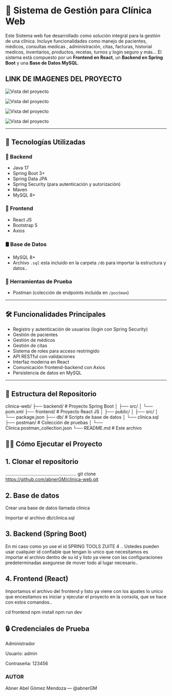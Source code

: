 # 🏥 Sistema de Gestión para Clínica Web

  Este Sistema web fue desarrollado como solución integral para la gestión de una clínica. Incluye funcionalidades como manejo de pacientes, médicos, consultas medicas , administración, citas, facturas, historial medicos, inventarios, productos, recetas, turnos y login seguro y más...
  El sistema está compuesto por un **Frontend en React**, un **Backend en Spring Boot** y una **Base de Datos MySQL**.

## LINK DE IMAGENES DEL PROYECTO


![Vista del proyecto](https://github.com/user-attachments/assets/ca46799b-0c0d-4e17-9c77-1f33be923984)



![Vista del proyecto](https://github.com/user-attachments/assets/65c62491-daba-4eae-9c80-11874e53c467)



![Vista del proyecto](https://github.com/user-attachments/assets/a920040e-be3a-4d37-8455-c29c99668019)



![Vista del proyecto](https://github.com/user-attachments/assets/cee2db05-c6c1-40f5-9e94-ca6c9f49ebe2)


---

## 🚀 Tecnologías Utilizadas

### 🔧 Backend
- Java 17
- Spring Boot 3+
- Spring Data JPA
- Spring Security (para autenticación y autorización)
- Maven
- MySQL 8+

### 🎨 Frontend
- React JS
- Bootstrap 5
- Axios

### 🛢 Base de Datos
- MySQL 8+
- Archivo `.sql` esta incluido en la carpeta `/db` para importar la estructura y datos..

### 🧪 Herramientas de Prueba
- Postman (colección de endpoints incluida en `/postman`)

---

## 🛠 Funcionalidades Principales

- Registro y autenticación de usuarios (login con Spring Security)
- Gestión de pacientes
- Gestión de médicos
- Gestión de citas
- Sistema de roles para acceso restringido
- API RESTful con validaciones
- Interfaz moderna en React
- Comunicación frontend-backend con Axios
- Persistencia de datos en MySQL

---

## 📁 Estructura del Repositorio

clinica-web/
├── backend/ # Proyecto Spring Boot
│ ├── src/
│ └── pom.xml
├── frontend/ # Proyecto React JS
│ ├── public/
│ ├── src/
│ └── package.json
├── db/ # Scripts de base de datos
│ └── clinica.sql
├── postman/ # Colección de pruebas
│ └── Clinica.postman_collection.json
└── README.md # Este archivo


## 🧑‍💻 Cómo Ejecutar el Proyecto

## 1. Clonar el repositorio

.......................................................
git clone https://github.com/abnerGM/clinica-web.git


## 2. Base de datos 

Crear una base de datos llamada clinica

Importar el archivo db/clinica.sql

## 3. Backend (Spring Boot)

En mi caso como yo use el id SPRING TOOLS ZUITE 4 ..
Ustedes pueden usar cualquier id confiable que tengan
lo unico que necesitamos es importar el archivo dentro de su id y listo
ya viene con las configuraciones predeterminadas asegurese de mover todo al lugar necesario..

## 4. Frontend (React)

Importamos el archivo del frontend y listo ya viene con los ajustes 
lo unico que encesitamos es iniciar y ejecutar el proyecto en la consola,
que se hace con estos comandos..

cd frontend
npm install
npm run dev


## 🔒 Credenciales de Prueba

Administrador

Usuario: admin

Contraseña: 123456


###  AUTOR

Abner Abel Gómez Mendoza — @abnerGM









